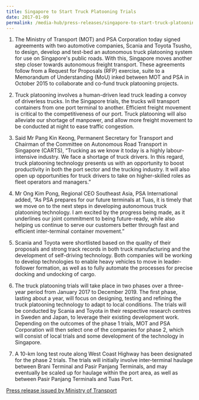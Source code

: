 ```yaml
---
title: Singapore to Start Truck Platooning Trials
date: 2017-01-09
permalink: /media-hub/press-releases/singapore-to-start-truck-platooning-trials
---
```


1. The Ministry of Transport (MOT) and PSA Corporation today signed agreements with two automotive companies, Scania and Toyota Tsusho, to design, develop and test-bed an autonomous truck platooning system for use on Singapore's public roads. With this, Singapore moves another step closer towards autonomous freight transport. These agreements follow from a Request for Proposals (RFP) exercise, suite to a Memorandum of Understanding (MoU) inked between MOT and PSA in October 2015 to collaborate and co-fund truck platooning projects.  
  
2. Truck platooning involves a human-driven lead truck leading a convoy of driverless trucks. In the Singapore trials, the trucks will transport containers from one port terminal to another. Efficient freight movement is critical to the competitiveness of our port. Truck platooning will also alleviate our shortage of manpower, and allow more freight movement to be conducted at night to ease traffic congestion.  
  
3. Said Mr Pang Kin Keong, Permanent Secretary for Transport and Chairman of the Committee on Autonomous Road Transport in Singapore (CARTS), “Trucking as we know it today is a highly labour-intensive industry. We face a shortage of truck drivers. In this regard, truck platooning technology presents us with an opportunity to boost productivity in both the port sector and the trucking industry. It will also open up opportunities for truck drivers to take on higher-skilled roles as fleet operators and managers.”  
  
4. Mr Ong Kim Pong, Regional CEO Southeast Asia, PSA International added, “As PSA prepares for our future terminals at Tuas, it is timely that we move on to the next steps in developing autonomous truck platooning technology. I am excited by the progress being made, as it underlines our joint commitment to being future-ready, while also helping us continue to serve our customers better through fast and efficient inter-terminal container movement.”  
  
5. Scania and Toyota were shortlisted based on the quality of their proposals and strong track records in both truck manufacturing and the development of self-driving technology. Both companies will be working to develop technologies to enable heavy vehicles to move in leader-follower formation, as well as to fully automate the processes for precise docking and undocking of cargo.  
  
6. The truck platooning trials will take place in two phases over a three-year period from January 2017 to December 2019. The first phase, lasting about a year, will focus on designing, testing and refining the truck platooning technology to adapt to local conditions. The trials will be conducted by Scania and Toyota in their respective research centres in Sweden and Japan, to leverage their existing development work. Depending on the outcomes of the phase 1 trials, MOT and PSA Corporation will then select one of the companies for phase 2, which will consist of local trials and some development of the technology in Singapore.  
  
7. A 10-km long test route along West Coast Highway has been designated for the phase 2 trials. The trials will initially involve inter-terminal haulage between Brani Terminal and Pasir Panjang Terminals, and may eventually be scaled up for haulage within the port area, as well as between Pasir Panjang Terminals and Tuas Port.

[Press release issued by Ministry of Transport](https://www.mot.gov.sg/news-centre/news/Detail/Singapore%20to%20start%20truck%20platooning%20trials/)
